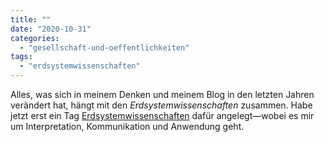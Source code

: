 ```yaml
---
title: ""
date: "2020-10-31"
categories: 
  - "gesellschaft-und-oeffentlichkeiten"
tags: 
  - "erdsystemwissenschaften"
---
```


Alles, was sich in meinem Denken und meinem Blog in den letzten Jahren verändert hat, hängt mit den _Erdsystemwissenschaften_ zusammen. Habe jetzt erst ein Tag [Erdsystemwissenschaften](https://wittenbrink.net/lostandfound/tag/erdsystemwissenschaften/ "Erdsystemwissenschaften Archive - Lost and Found") dafür angelegt—wobei es mir um Interpretation, Kommunikation und Anwendung geht.
